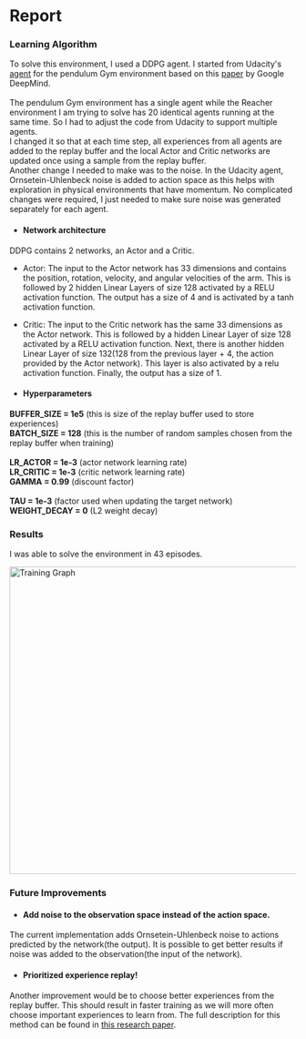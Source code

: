 # Report

### Learning Algorithm

To solve this environment, I used a DDPG agent. I started from Udacity's [agent](https://github.com/udacity/deep-reinforcement-learning/blob/master/ddpg-pendulum/ddpg_agent.py) for the pendulum Gym environment based on this [paper](https://arxiv.org/pdf/1509.02971.pdf) by Google DeepMind. 
\
\
The pendulum Gym environment has a single agent while the Reacher environment I am trying to solve has 20 identical agents running at the same time. So I had to adjust the code from Udacity to support multiple agents. 
\
I changed it so that at each time step, all experiences from all agents are added to the replay buffer and the local Actor and Critic networks are updated once using a sample from the replay buffer.
\
Another change I needed to make was to the noise. In the Udacity agent, Ornsetein-Uhlenbeck noise is added to action space as this helps with exploration in physical environments that have momentum. No complicated changes were required, I just needed to make sure noise was generated separately for each agent.

- #### Network architecture

DDPG contains 2 networks, an Actor and a Critic.
- Actor:
The input to the Actor network has 33 dimensions and contains the position, rotation, velocity, and angular velocities of the arm. This is followed by 2 hidden Linear Layers of size 128 activated by a RELU activation function. The output has a size of 4 and is activated by a tanh activation function.
- Critic:
The input to the Critic network has the same 33 dimensions as the Actor network. This is followed by a hidden Linear Layer of size 128 activated by a RELU activation function. Next, there is another hidden Linear Layer of size 132(128 from the previous layer + 4, the action provided by the Actor network). This layer is also activated by a relu activation function. Finally, the output has a size of 1.

- #### Hyperparameters


<strong>BUFFER_SIZE = 1e5</strong> (this is size of the replay buffer used to store experiences)\
<strong>BATCH_SIZE = 128</strong> (this is the number of random samples chosen from the replay buffer when training)\
\
<strong>LR_ACTOR = 1e-3</strong> (actor network learning rate)\
<strong>LR_CRITIC = 1e-3</strong> (critic network learning rate)\
<strong>GAMMA = 0.99</strong> (discount factor)\
\
<strong>TAU = 1e-3</strong> (factor used when updating the target network)\
<strong>WEIGHT_DECAY = 0</strong> (L2 weight decay)


### Results

I was able to solve the environment in 43 episodes.

<img width="540" alt="Training Graph" src="https://github.com/vladfatu/project-continuous-control-udacity/assets/1000350/5c0f8db0-f6c1-4c3d-b7ce-32866787f39d">

### Future Improvements

- #### Add noise to the observation space instead of the action space.
The current implementation adds Ornsetein-Uhlenbeck noise to actions predicted by the network(the output). It is possible to get better results if noise was added to the observation(the input of the network).

- #### Prioritized experience replay!
Another improvement would be to choose better experiences from the replay buffer. This should result in faster training as we will more often choose important experiences to learn from. The full description for this method can be found in [this research paper](https://arxiv.org/abs/1511.05952).
